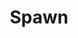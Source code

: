 ---
title: Spawn
issue: 43A
issue_nr: 43
full_title: Evil
subtitle: ''
story_arc: ''
crossover: ''
variant: ""
publisher: Image Comics
creators: 
  - Todd McFarlane
release_date: Feb 1996
release_year: 1996
genre:
  - Action
  - Adventure
  - Crime
  - Fantasy
  - Horror
  - Science Fiction
  - Super-Heroes
  - Thriller
format: Comic
pages: 32
signed_by: Greg Capullo
price: 7.50
---